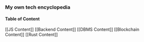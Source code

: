 ### My own tech encyclopedia

#### Table of Content
[[JS Content]]
[[Backend Content]]
[[DBMS Content]]
[[Blockchain Content]]
[[Rust Content]]

